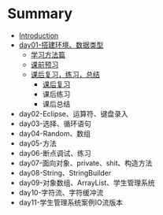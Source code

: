 # Summary

* [Introduction](README.md)
* [day01-搭建环境、数据类型](day01da-jian-huan-jing-3001-shu-ju-lei-xing.md)
  * [学习方法篇](xue-xi-fang-fa-pian.md)
  * [课前预习](ke-qian-yu-xi.md)
  * [课后复习，练习，总结](ke-hou-fu-xi-ff0c-lian-xi-ff0c-zong-jie.md)
    * [课后复习](ke-hou-fu-xi-ff0c-lian-xi-ff0c-zong-jie/ke-hou-fu-xi.md)
    * 课后练习
    * 课后总结
* day02-Eclipse、运算符、键盘录入
* day03-选择、循环语句
* day04-Random、数组
* day05-方法
* day06-断点调试、练习
* day07-面向对象、private、shit、构造方法
* day08-String、StringBuilder
* day09-对象数组、ArrayList、学生管理系统
* day10-字符流、字符缓冲流
* day11-学生管理系统案例IO流版本

